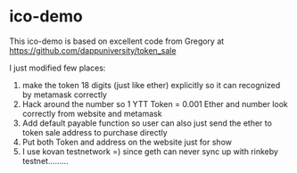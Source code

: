 # ico-demo

This ico-demo is based on excellent code from Gregory at 
https://github.com/dappuniversity/token_sale

I just modified few places:

1. make the token 18 digits (just like ether) explicitly so it can recognized by metamask correctly 
2. Hack around the number so 1 YTT Token = 0.001 Ether and number look correctly from website and metamask
3. Add default payable function so user can also just send the ether to token sale address to purchase directly
4. Put both Token and address on the website just for show
5. I use kovan testnetwork =) since geth can never sync up with rinkeby testnet.........
